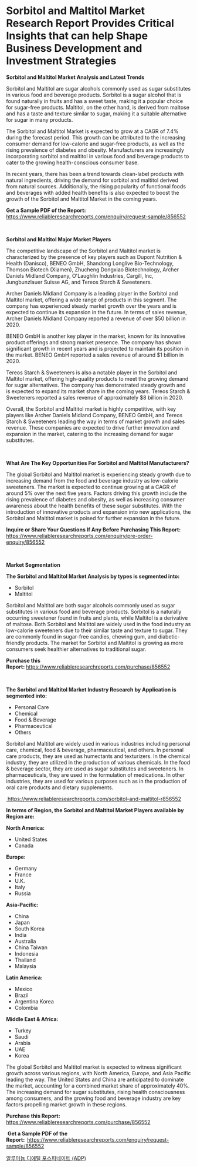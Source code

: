 <p><h1>Sorbitol and Maltitol Market Research Report Provides Critical Insights that can help Shape Business Development and Investment Strategies</h1></p><p><strong>Sorbitol and Maltitol Market Analysis and Latest Trends</strong></p>
<p><p>Sorbitol and Maltitol are sugar alcohols commonly used as sugar substitutes in various food and beverage products. Sorbitol is a sugar alcohol that is found naturally in fruits and has a sweet taste, making it a popular choice for sugar-free products. Maltitol, on the other hand, is derived from maltose and has a taste and texture similar to sugar, making it a suitable alternative for sugar in many products.</p><p>The Sorbitol and Maltitol Market is expected to grow at a CAGR of 7.4% during the forecast period. This growth can be attributed to the increasing consumer demand for low-calorie and sugar-free products, as well as the rising prevalence of diabetes and obesity. Manufacturers are increasingly incorporating sorbitol and maltitol in various food and beverage products to cater to the growing health-conscious consumer base.</p><p>In recent years, there has been a trend towards clean-label products with natural ingredients, driving the demand for sorbitol and maltitol derived from natural sources. Additionally, the rising popularity of functional foods and beverages with added health benefits is also expected to boost the growth of the Sorbitol and Maltitol Market in the coming years.</p></p>
<p><strong>Get a Sample PDF of the Report:&nbsp;</strong> <a href="https://www.reliableresearchreports.com/enquiry/request-sample/856552">https://www.reliableresearchreports.com/enquiry/request-sample/856552</a></p>
<p>&nbsp;</p>
<p><strong>Sorbitol and Maltitol Major Market Players</strong></p>
<p><p>The competitive landscape of the Sorbitol and Maltitol market is characterized by the presence of key players such as Dupont Nutrition & Health (Danisco), BENEO GmbH, Shandong Longlive Bio-Technology, Thomson Biotech (Xiamen), Zhucheng Dongxiao Biotechnology, Archer Daniels Midland Company, O'Laughlin Industries, Cargill, Inc, Jungbunzlauer Suisse AG, and Tereos Starch & Sweeteners.</p><p>Archer Daniels Midland Company is a leading player in the Sorbitol and Maltitol market, offering a wide range of products in this segment. The company has experienced steady market growth over the years and is expected to continue its expansion in the future. In terms of sales revenue, Archer Daniels Midland Company reported a revenue of over $50 billion in 2020.</p><p>BENEO GmbH is another key player in the market, known for its innovative product offerings and strong market presence. The company has shown significant growth in recent years and is projected to maintain its position in the market. BENEO GmbH reported a sales revenue of around $1 billion in 2020.</p><p>Tereos Starch & Sweeteners is also a notable player in the Sorbitol and Maltitol market, offering high-quality products to meet the growing demand for sugar alternatives. The company has demonstrated steady growth and is expected to expand its market share in the coming years. Tereos Starch & Sweeteners reported a sales revenue of approximately $8 billion in 2020.</p><p>Overall, the Sorbitol and Maltitol market is highly competitive, with key players like Archer Daniels Midland Company, BENEO GmbH, and Tereos Starch & Sweeteners leading the way in terms of market growth and sales revenue. These companies are expected to drive further innovation and expansion in the market, catering to the increasing demand for sugar substitutes.</p></p>
<p>&nbsp;</p>
<p><strong>What Are The Key Opportunities For Sorbitol and Maltitol Manufacturers?</strong></p>
<p><p>The global Sorbitol and Maltitol market is experiencing steady growth due to increasing demand from the food and beverage industry as low-calorie sweeteners. The market is expected to continue growing at a CAGR of around 5% over the next five years. Factors driving this growth include the rising prevalence of diabetes and obesity, as well as increasing consumer awareness about the health benefits of these sugar substitutes. With the introduction of innovative products and expansion into new applications, the Sorbitol and Maltitol market is poised for further expansion in the future.</p></p>
<p><strong>Inquire or Share Your Questions If Any Before Purchasing This Report:</strong> <a href="https://www.reliableresearchreports.com/enquiry/pre-order-enquiry/856552">https://www.reliableresearchreports.com/enquiry/pre-order-enquiry/856552</a></p>
<p>&nbsp;</p>
<p><strong>Market Segmentation</strong></p>
<p><strong>The Sorbitol and Maltitol Market Analysis by types is segmented into:</strong></p>
<p><ul><li>Sorbitol</li><li>Maltitol</li></ul></p>
<p><p>Sorbitol and Maltitol are both sugar alcohols commonly used as sugar substitutes in various food and beverage products. Sorbitol is a naturally occurring sweetener found in fruits and plants, while Maltitol is a derivative of maltose. Both Sorbitol and Maltitol are widely used in the food industry as low-calorie sweeteners due to their similar taste and texture to sugar. They are commonly found in sugar-free candies, chewing gum, and diabetic-friendly products. The market for Sorbitol and Maltitol is growing as more consumers seek healthier alternatives to traditional sugar.</p></p>
<p><strong>Purchase this Report:&nbsp;</strong><a href="https://www.reliableresearchreports.com/purchase/856552">https://www.reliableresearchreports.com/purchase/856552</a></p>
<p>&nbsp;</p>
<p><strong>The Sorbitol and Maltitol Market Industry Research by Application is segmented into:</strong></p>
<p><ul><li>Personal Care</li><li>Chemical</li><li>Food & Beverage</li><li>Pharmaceutical</li><li>Others</li></ul></p>
<p><p>Sorbitol and Maltitol are widely used in various industries including personal care, chemical, food & beverage, pharmaceutical, and others. In personal care products, they are used as humectants and texturizers. In the chemical industry, they are utilized in the production of various chemicals. In the food & beverage sector, they are used as sugar substitutes and sweeteners. In pharmaceuticals, they are used in the formulation of medications. In other industries, they are used for various purposes such as in the production of oral care products and dietary supplements.</p></p>
<p><a href="https://www.reliableresearchreports.com/sorbitol-and-maltitol-r856552">&nbsp;https://www.reliableresearchreports.com/sorbitol-and-maltitol-r856552</a></p>
<p><strong>In terms of Region, the Sorbitol and Maltitol Market Players available by Region are:</strong></p>
<p>
    <p> <strong> North America: </strong>
        <ul>
            <li>United States</li>
            <li>Canada</li>
        </ul>
        </p> 
    <p> <strong> Europe: </strong>
        <ul>
            <li>Germany</li>
            <li>France</li>
            <li>U.K.</li>
            <li>Italy</li>
            <li>Russia</li>
        </ul>
        </p> 
    <p> <strong> Asia-Pacific: </strong>
        <ul>
            <li>China</li>
            <li>Japan</li>
            <li>South Korea</li>
            <li>India</li>
            <li>Australia</li>
            <li>China Taiwan</li>
            <li>Indonesia</li>
            <li>Thailand</li>
            <li>Malaysia</li>
        </ul>
        </p> 
    <p> <strong> Latin America: </strong>
        <ul>
            <li>Mexico</li>
            <li>Brazil</li>
            <li>Argentina Korea</li>
            <li>Colombia</li>
        </ul>
        </p> 
    <p> <strong> Middle East & Africa: </strong>
        <ul>
            <li>Turkey</li>
            <li>Saudi</li>
            <li>Arabia</li>
            <li>UAE</li>
            <li>Korea</li>
        </ul>
    </p>
    </p>
<p><p>The global Sorbitol and Maltitol market is expected to witness significant growth across various regions, with North America, Europe, and Asia Pacific leading the way. The United States and China are anticipated to dominate the market, accounting for a combined market share of approximately 40%. The increasing demand for sugar substitutes, rising health consciousness among consumers, and the growing food and beverage industry are key factors propelling market growth in these regions.</p></p>
<p><strong>Purchase this Report: </strong><a href="https://www.reliableresearchreports.com/purchase/856552">https://www.reliableresearchreports.com/purchase/856552</a></p>
<p>&nbsp;<strong>Get a Sample PDF of the Report:&nbsp;&nbsp;</strong><a href="https://www.reliableresearchreports.com/enquiry/request-sample/856552">https://www.reliableresearchreports.com/enquiry/request-sample/856552</a></p>
<p><strong></strong></p>
<p><p><a href="https://github.com/apple8975768/Market-Research-Report-List-1/blob/main/1681966119372.md">알루미늄 디에틸 포스피네이트 (ADP)</a></p></p>